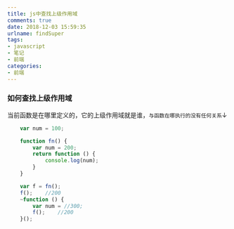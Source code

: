 ```yaml
---
title: js中查找上级作用域
comments: true
date: 2018-12-03 15:59:35
urlname: findSuper
tags:
- javascript
- 笔记
- 前端
categories:
- 前端
---
```


### 如何查找上级作用域
当前函数是在哪里定义的，它的上级作用域就是谁，`与函数在哪执行的没有任何关系`↓
```javascript
    var num = 100;

    function fn() {
        var num = 200;
        return function () {
            console.log(num);
        }
    }

    var f = fn();
    f();    //200
    ~function () {
        var num = //300;
        f();    //200
    }();

```